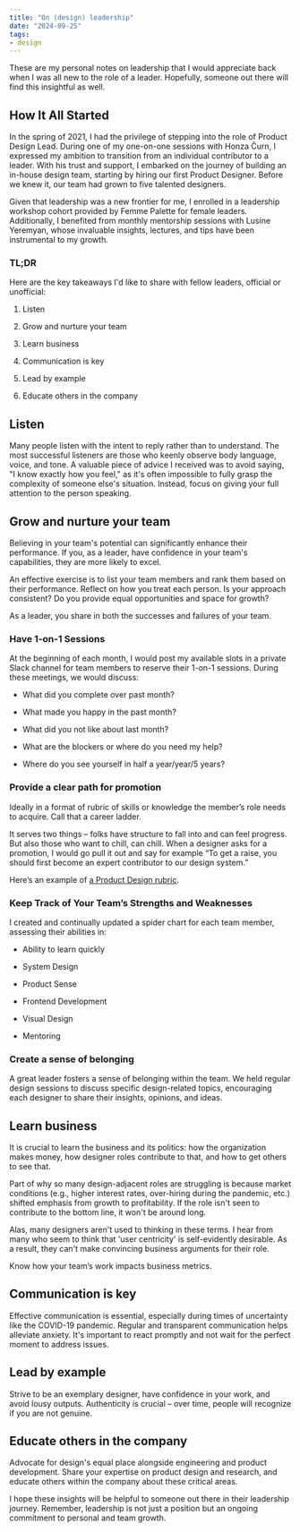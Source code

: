 ```yaml
---
title: "On (design) leadership"
date: "2024-09-25"
tags:
- design
---
```


These are my personal notes on leadership that I would appreciate back when I was all new to the role of a leader. Hopefully, someone out there will find this insightful as well.

## How It All Started

In the spring of 2021, I had the privilege of stepping into the role of Product Design Lead. During one of my one-on-one sessions with Honza Čurn, I expressed my ambition to transition from an individual contributor to a leader. With his trust and support, I embarked on the journey of building an in-house design team, starting by hiring our first Product Designer. Before we knew it, our team had grown to five talented designers.

Given that leadership was a new frontier for me, I enrolled in a leadership workshop cohort provided by Femme Palette for female leaders. Additionally, I benefited from monthly mentorship sessions with Lusine Yeremyan, whose invaluable insights, lectures, and tips have been instrumental to my growth.



### TL;DR

Here are the key takeaways I'd like to share with fellow leaders, official or unofficial:

1. Listen

1. Grow and nurture your team

1. Learn business

1. Communication is key

1. Lead by example

1. Educate others in the company

## Listen

Many people listen with the intent to reply rather than to understand. The most successful listeners are those who keenly observe body language, voice, and tone. A valuable piece of advice I received was to avoid saying, "I know exactly how you feel," as it's often impossible to fully grasp the complexity of someone else's situation. Instead, focus on giving your full attention to the person speaking.

## Grow and nurture your team

Believing in your team's potential can significantly enhance their performance. If you, as a leader, have confidence in your team's capabilities, they are more likely to excel.

An effective exercise is to list your team members and rank them based on their performance. Reflect on how you treat each person. Is your approach consistent? Do you provide equal opportunities and space for growth?

As a leader, you share in both the successes and failures of your team.

### Have 1-on-1 Sessions

At the beginning of each month, I would post my available slots in a private Slack channel for team members to reserve their 1-on-1 sessions. During these meetings, we would discuss:

- What did you complete over past month?

- What made you happy in the past month?

- What did you not like about last month?

- What are the blockers or where do you need my help? 

- Where do you see yourself in half a year/year/5 years?

### Provide a clear path for promotion

Ideally in a format of rubric of skills or knowledge the member’s role needs to acquire. Call that a career ladder. 

It serves two things – folks have structure to fall into and can feel progress. But also those who want to chill, can chill.  When a designer asks for a promotion, I would go pull it out and say for example “To get a raise, you should first become an expert contributor to our design system.”

Here’s an example of <a href="https://docs.google.com/spreadsheets/d/1FnpTF9kfRj9ZriQYATrLO9J0whroFMn6qGc18LdAuQY/edit?usp=sharing" target="_blank" rel="noopener noreferrer">a Product Design rubric</a>. 

### Keep Track of Your Team’s Strengths and Weaknesses

I created and continually updated a spider chart for each team member, assessing their abilities in:

- Ability to learn quickly

- System Design

- Product Sense

- Frontend Development

- Visual Design

- Mentoring

### Create a sense of belonging

A great leader fosters a sense of belonging within the team. We held regular design sessions to discuss specific design-related topics, encouraging each designer to share their insights, opinions, and ideas.



## Learn business

It is crucial to learn the business and its politics: how the organization makes money, how designer roles contribute to that, and how to get others to see that.

Part of why so many design-adjacent roles are struggling is because market conditions (e.g., higher interest rates, over-hiring during the pandemic, etc.) shifted emphasis from growth to profitability. If the role isn't seen to contribute to the bottom line, it won't be around long.

Alas, many designers aren't used to thinking in these terms. I hear from many who seem to think that 'user centricity' is self-evidently desirable. As a result, they can't make convincing business arguments for their role. 

Know how your team’s work impacts business metrics. 

## Communication is key

Effective communication is essential, especially during times of uncertainty like the COVID-19 pandemic. Regular and transparent communication helps alleviate anxiety. It's important to react promptly and not wait for the perfect moment to address issues.

## Lead by example

Strive to be an exemplary designer, have confidence in your work, and avoid lousy outputs. Authenticity is crucial – over time, people will recognize if you are not genuine.

## Educate others in the company

Advocate for design's equal place alongside engineering and product development. Share your expertise on product design and research, and educate others within the company about these critical areas.



I hope these insights will be helpful to someone out there in their leadership journey. Remember, leadership is not just a position but an ongoing commitment to personal and team growth.


